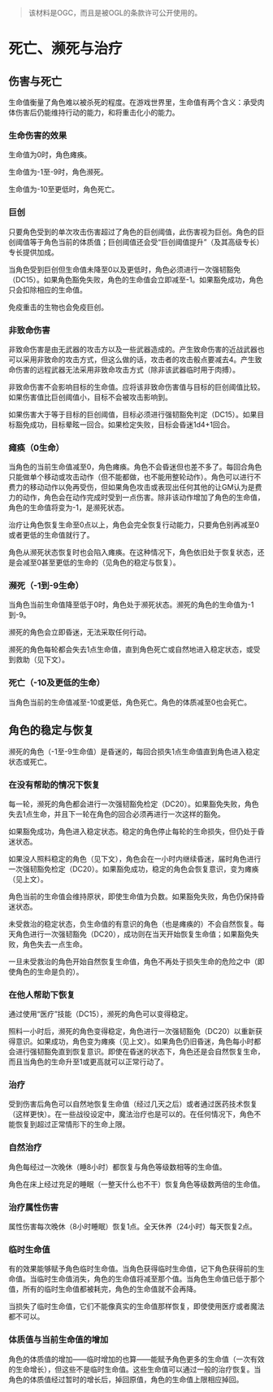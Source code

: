 > 该材料是OGC，而且是被OGL的条款许可公开使用的。

# 死亡、濒死与治疗

## 伤害与死亡

生命值衡量了角色难以被杀死的程度。在游戏世界里，生命值有两个含义：承受肉体伤害后仍能维持行动的能力，和将重击化小的能力。

### 生命伤害的效果

生命值为0时，角色瘫痪。

生命值为-1至-9时，角色濒死。

生命值为-10至更低时，角色死亡。

### 巨创

只要角色受到的单次攻击伤害超过了角色的巨创阈值，此伤害视为巨创。角色的巨创阈值等于角色当前的体质值；巨创阈值还会受“巨创阈值提升”（及其高级专长）专长提供加成。

当角色受到巨创但生命值未降至0以及更低时，角色必须进行一次强韧豁免（DC15）。如果角色豁免失败，角色的生命值会立即减至-1。如果豁免成功，角色只会扣除相应的生命值。

免疫重击的生物也会免疫巨创。

### 非致命伤害

非致命伤害是由无武器的攻击方以及一些武器造成的。产生致命伤害的近战武器也可以采用非致命的攻击方式，但这么做的话，攻击者的攻击骰点要减去4。产生致命伤害的远程武器无法采用非致命攻击方式（除非该武器临时用于肉搏）。

非致命伤害不会影响目标的生命值。应将该非致命伤害值与目标的巨创阈值比较。如果伤害值比巨创阈值小，目标不会被攻击影响到。

如果伤害大于等于目标的巨创阈值，目标必须进行强韧豁免判定（DC15）。如果目标豁免成功，目标晕眩一回合。如果检定失败，目标会昏迷1d4+1回合。

### 瘫痪（0生命）

当角色的当前生命值减至0，角色瘫痪。角色不会昏迷但也差不多了。每回合角色只能做单个移动或攻击动作（但不能都做，也不能用整轮动作）。角色可以进行不费力的移动动作以免再受伤，但如果角色攻击或表现出任何其他的让GM认为是费力的动作，角色会在动作完成时受到一点伤害。除非该动作增加了角色的生命值，角色的生命值将变为-1，是濒死状态。

治疗让角色恢复生命至0点以上，角色会完全恢复行动能力，只要角色别再减至0或者更低的生命值就行了。

角色从濒死状态恢复时也会陷入瘫痪。在这种情况下，角色依旧处于恢复状态，还是会减至0甚至更低的生命的（见角色的稳定与恢复）。

### 濒死（-1到-9生命）

当角色当前生命值降至低于0时，角色处于濒死状态。濒死的角色的生命值为-1到-9。

濒死的角色会立即昏迷，无法采取任何行动。

濒死的角色每轮都会失去1点生命值，直到角色死亡或自然地进入稳定状态，或受到救助（见下文）。

### 死亡（-10及更低的生命）

当角色当前的生命值减至-10或更低，角色死亡。角色的体质减至0也会死亡。

## 角色的稳定与恢复

濒死的角色（-1至-9生命值）是昏迷的，每回合损失1点生命值直到角色进入稳定状态或死亡。

### 在没有帮助的情况下恢复

每一轮，濒死的角色都会进行一次强韧豁免检定（DC20）。如果豁免失败，角色失去1点生命，并且下一轮在角色的回合必须再进行一次这样的豁免。

如果豁免成功，角色进入稳定状态。稳定的角色停止每轮的生命损失，但仍处于昏迷状态。

如果没人照料稳定的角色（见下文），角色会在一小时内继续昏迷，届时角色进行一次强韧豁免检定（DC20）。如果豁免成功，稳定的角色会恢复意识，变为瘫痪（见上文）。

角色当前的生命值会维持原状，即使生命值为负数。如果豁免失败，角色仍保持昏迷状态。

未受救治的稳定状态，负生命值的有意识的角色（也是瘫痪的）不会自然恢复。每天角色进行一次强韧豁免（DC20），成功则在当天开始恢复生命值；如果豁免失败，角色失去一点生命。

一旦未受救治的角色开始自然恢复生命值，角色不再处于损失生命的危险之中（即使角色的生命是负的）。

### 在他人帮助下恢复

通过使用“医疗”技能（DC15），濒死的角色可以变得稳定。

照料一小时后，濒死的角色变得稳定，角色进行一次强韧豁免（DC20）以重新获得意识。如果成功，角色变为瘫痪（见上文）。如果角色仍旧昏迷，角色每小时都会进行强韧豁免直到恢复意识。即使在昏迷的状态下，角色还是会自然恢复生命，而且当角色的生命升至1或更高就可以正常行动了。

### 治疗

受到伤害后角色可以自然地恢复生命值（经过几天之后）或者通过医药技术恢复（这样更快）。在一些战役设定中，魔法治疗也是可以的。在任何情况下，角色不能恢复到超过正常情形下的生命上限。

### 自然治疗

角色每经过一次晚休（睡8小时）都恢复与角色等级数相等的生命值。

角色在床上经过充足的睡眠（一整天什么也不干）恢复角色等级数两倍的生命值。

### 治疗属性伤害

属性伤害每次晚休（8小时睡眠）恢复1点。全天休养（24小时）每天恢复2点。

### 临时生命值

有的效果能够赋予角色临时生命值。当角色获得临时生命值，记下角色获得前的生命值。当临时生命值消失，角色的生命值将减至那个值。当角色生命值已低于那个值，所有的临时生命值都被耗完，角色的生命值就不会再降。

当损失了临时生命值，它们不能像真实的生命值那样恢复，即使使用医疗或者魔法都不可以。

### 体质值与当前生命值的增加

角色的体质值的增加——临时增加的也算——能赋予角色更多的生命值（一次有效的生命增长），但这些不是临时生命值。这些生命值可以通过一般的治疗恢复。当角色的体质值经过暂时的增长后，掉回原值，角色的生命值上限相应掉回。
